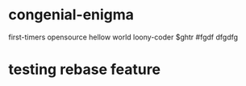 # congenial-enigma
first-timers opensource
hellow world
loony-coder
$ghtr
#fgdf
dfgdfg
# testing rebase feature

